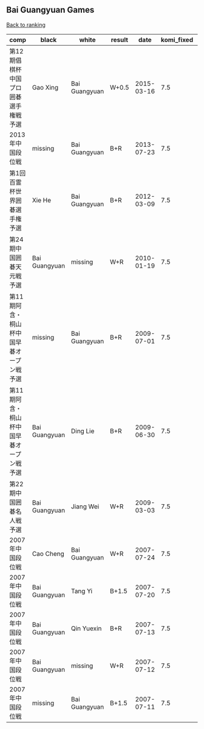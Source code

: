 ## Bai Guangyuan Games

[Back to ranking](index.md)




| **comp** | **black** | **white** | **result** | **date** | **komi_fixed** | **kifu** | 
| --- | --- | --- | --- | --- | --- | --- |
| 第12期倡棋杯中国プロ囲碁選手権戦予選 | Gao Xing | Bai Guangyuan | W+0.5 | 2015-03-16 | 7.5 | [Kifu](https://kifudepot.net/kifucontents.php?id=M%2BGgvHZGcejqLhK3RFcBig%3D%3D) | 
| 2013年中国段位戦 | missing | Bai Guangyuan | B+R | 2013-07-23 | 7.5 | [Kifu](https://kifudepot.net/kifucontents.php?id=r1zO%2B9QgH6nlbsCh8nfhqg%3D%3D) | 
| 第1回百霊杯世界囲碁選手権予選 | Xie He | Bai Guangyuan | B+R | 2012-03-09 | 7.5 | [Kifu](https://kifudepot.net/kifucontents.php?id=rbPTtBv54hLZCAZ5uCafDw%3D%3D) | 
| 第24期中国囲碁天元戦予選 | Bai Guangyuan | missing | W+R | 2010-01-19 | 7.5 | [Kifu](https://kifudepot.net/kifucontents.php?id=eCR9wewjohuyhy%2FdoWbsqw%3D%3D) | 
| 第11期阿含・桐山杯中国早碁オープン戦予選 | missing | Bai Guangyuan | B+R | 2009-07-01 | 7.5 | [Kifu](https://kifudepot.net/kifucontents.php?id=WhQjniFmYjI4OKzO9Bstig%3D%3D) | 
| 第11期阿含・桐山杯中国早碁オープン戦予選 | Bai Guangyuan | Ding Lie | B+R | 2009-06-30 | 7.5 | [Kifu](https://kifudepot.net/kifucontents.php?id=YkNR%2Bj0LMLuGlWc95fyoKg%3D%3D) | 
| 第22期中国囲碁名人戦予選 | Bai Guangyuan | Jiang Wei | W+R | 2009-03-03 | 7.5 | [Kifu](https://kifudepot.net/kifucontents.php?id=MSWxQEW5DBuAr0VPLH6mdQ%3D%3D) | 
| 2007年中国段位戦 | Cao Cheng | Bai Guangyuan | W+R | 2007-07-24 | 7.5 | [Kifu](https://kifudepot.net/kifucontents.php?id=CIDmpN9gGNKbscmr8%2Byx0A%3D%3D) | 
| 2007年中国段位戦 | Bai Guangyuan | Tang Yi | B+1.5 | 2007-07-20 | 7.5 | [Kifu](https://kifudepot.net/kifucontents.php?id=1KR0s2%2Fe3anikKpMz%2FsCbw%3D%3D) | 
| 2007年中国段位戦 | Bai Guangyuan | Qin Yuexin | B+R | 2007-07-13 | 7.5 | [Kifu](https://kifudepot.net/kifucontents.php?id=UYFtol%2BL2WznqnY7wYqW%2FQ%3D%3D) | 
| 2007年中国段位戦 | Bai Guangyuan | missing | W+R | 2007-07-12 | 7.5 | [Kifu](https://kifudepot.net/kifucontents.php?id=o6MEeBXlMrJeFqhO0rZ7Iw%3D%3D) | 
| 2007年中国段位戦 | missing | Bai Guangyuan | B+1.5 | 2007-07-11 | 7.5 | [Kifu](https://kifudepot.net/kifucontents.php?id=eIp6K0vavS5zUJk4kFSVMw%3D%3D) |




